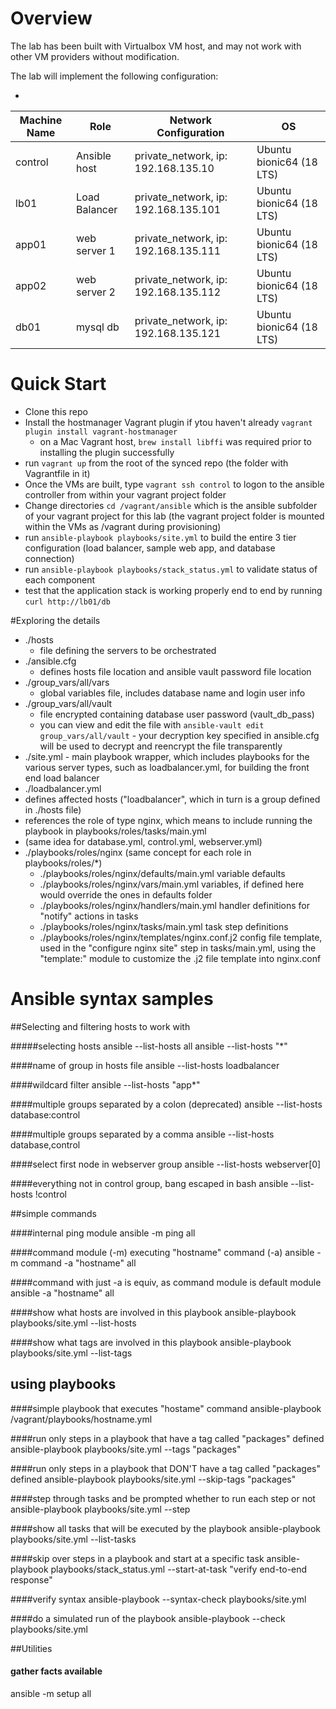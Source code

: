 # Overview

The lab has been built with Virtualbox VM host, and may not work with other VM providers without modification.

The lab will implement the following configuration:

-
| Machine  Name | Role          | Network Configuration                  | OS                         |
|---------------|---------------|----------------------------------------|----------------------------|
| control       | Ansible  host | private_network, ip: 192.168.135.10    | Ubuntu bionic64 (18 LTS)   |
| lb01          | Load Balancer | private_network, ip: 192.168.135.101   | Ubuntu bionic64 (18 LTS)   |
| app01         | web server 1  | private_network, ip: 192.168.135.111   | Ubuntu bionic64 (18 LTS)   |
| app02         | web server 2  | private_network, ip: 192.168.135.112   | Ubuntu bionic64 (18 LTS)   |
| db01          | mysql db      | private_network, ip: 192.168.135.121   | Ubuntu bionic64 (18 LTS)   |

# Quick Start

* Clone this repo
* Install the hostmanager Vagrant plugin if ytou haven't already `vagrant plugin install vagrant-hostmanager`
  * on a Mac Vagrant host, `brew install libffi` was required prior to installing the plugin successfully
* run `vagrant up` from the root of the synced repo (the folder with Vagrantfile in it)
* Once the VMs are built, type `vagrant ssh control` to logon to the ansible controller from within your vagrant project folder
* Change directories `cd /vagrant/ansible` which is the ansible subfolder of your vagrant project for this lab (the vagrant project folder is mounted within the VMs as /vagrant during provisioning)
* run `ansible-playbook playbooks/site.yml` to build the entire 3 tier configuration (load balancer, sample web app, and database connection)
* run `ansible-playbook playbooks/stack_status.yml` to validate status of each component
* test that the application stack is working properly end to end by running `curl http://lb01/db`


#Exploring the details
* ./hosts
  * file defining the servers to be orchestrated
* ./ansible.cfg
  * defines hosts file location and ansible vault password file location
* ./group_vars/all/vars
  * global variables file, includes database name and login user info
* ./group_vars/all/vault
  * file encrypted containing database user password (vault_db_pass) 
  * you can view and edit the file with `ansible-vault edit group_vars/all/vault` - your decryption key specified in ansible.cfg will be used to decrypt and reencrypt the file transparently
* ./site.yml - main playbook wrapper, which includes playbooks for the various server types, such as loadbalancer.yml, for building the front end load balancer
*  ./loadbalancer.yml
  *  defines affected hosts ("loadbalancer", which in turn is a group defined in ./hosts file)
  *  references the role of type nginx, which means to include running the playbook in playbooks/roles/tasks/main.yml
  * (same idea for database.yml, control.yml, webserver.yml)
* ./playbooks/roles/nginx (same concept for each role in playbooks/roles/*)
  * ./playbooks/roles/nginx/defaults/main.yml variable defaults
  * ./playbooks/roles/nginx/vars/main.yml variables, if defined here would override the ones in defaults folder
  * ./playbooks/roles/nginx/handlers/main.yml handler definitions for "notify" actions in tasks
  * ./playbooks/roles/nginx/tasks/main.yml task step definitions
  * ./playbooks/roles/nginx/templates/nginx.conf.j2 config file template, used in the "configure nginx site" step in tasks/main.yml, using the "template:" module to customize the .j2 file template into nginx.conf

# Ansible syntax samples 

##Selecting and filtering hosts to work with

#####selecting hosts
ansible --list-hosts all
ansible --list-hosts "*"

####name of group in hosts file
ansible --list-hosts loadbalancer

####wildcard filter
ansible --list-hosts "app*"

####multiple groups separated by a colon (deprecated)
ansible --list-hosts database:control

####multiple groups separated by a comma
ansible --list-hosts database,control

####select first node in webserver group
ansible --list-hosts webserver[0]

####everything not in control group, bang escaped in bash
ansible --list-hosts \!control


##simple commands

####internal ping module
ansible -m ping all

####command module (-m) executing "hostname" command (-a)
ansible -m command -a "hostname" all

####command with just -a is equiv, as command module is default module
ansible -a "hostname" all

####show what hosts are involved in this playbook
ansible-playbook playbooks/site.yml --list-hosts

####show what tags are involved in this playbook
ansible-playbook playbooks/site.yml --list-tags


## using playbooks

####simple playbook that executes "hostame" command
ansible-playbook /vagrant/playbooks/hostname.yml

####run only steps in a playbook that have a tag called "packages" defined
ansible-playbook playbooks/site.yml --tags "packages"

####run only steps in a playbook that DON'T have a tag called "packages" defined
ansible-playbook playbooks/site.yml --skip-tags "packages"

####step through tasks and be prompted whether to run each step or not
ansible-playbook playbooks/site.yml --step

####show all tasks that will be executed by the playbook
ansible-playbook playbooks/site.yml --list-tasks

####skip over steps in a playbook and start at a specific task
ansible-playbook playbooks/stack_status.yml --start-at-task "verify end-to-end response"

####verify syntax
ansible-playbook --syntax-check playbooks/site.yml

####do a simulated run of the playbook
ansible-playbook --check playbooks/site.yml

##Utilities

#### gather facts available
ansible -m setup all
